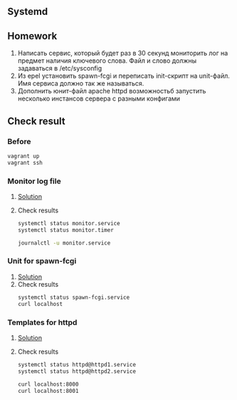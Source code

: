 ## Systemd

## Homework
1. Написать сервис, который будет раз в 30 секунд мониторить лог на предмет наличия ключевого слова. Файл и слово должны задаваться в /etc/sysconfig
1. Из epel установить spawn-fcgi и переписать init-скрипт на unit-файл. Имя сервиса должно так же называться.
1. Дополнить юнит-файл apache httpd возможностьб запустить несколько инстансов сервера с разными конфигами

## Check result

### Before

```bash
vagrant up
vagrant ssh
```

### Monitor log file

1. [Solution](monitor)

1. Check results
    ```bash
    systemctl status monitor.service
    systemctl status monitor.timer

    journalctl -u monitor.service
    ```

### Unit for spawn-fcgi
1. [Solution](fcgi)
1. Check results
    ```bash
    systemctl status spawn-fcgi.service
    curl localhost
    ```

### Templates for httpd
1. [Solution](httpd)
1. Check results
    ```bash
    systemctl status httpd@httpd1.service
    systemctl status httpd@httpd2.service
    ```

    ```bash
    curl localhost:8000
    curl localhost:8001
    ```
